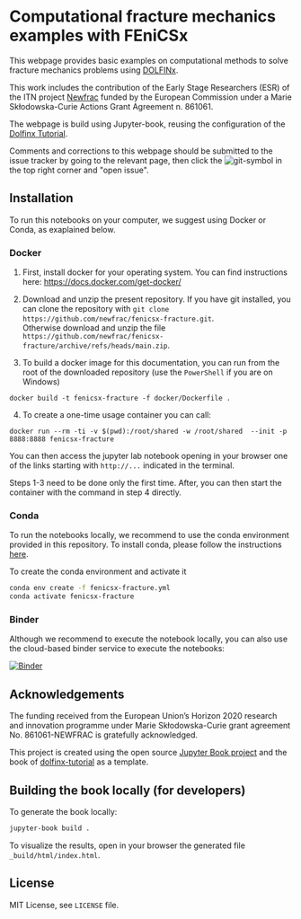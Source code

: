 # Computational fracture mechanics examples with FEniCSx

This webpage provides basic examples on computational methods to solve fracture mechanics problems using [DOLFINx](https://github.com/FEniCS/dolfinx/).

This work includes the contribution of the Early Stage Researchers (ESR) of the ITN project [Newfrac](https://www.newfrac.eu) funded by the European Commission under a Marie Skłodowska-Curie Actions Grant Agreement n. 861061.

The webpage is build using Jupyter-book, reusing the configuration of the [Dolfinx Tutorial](https://jsdokken.com/dolfinx-tutorial/).

Comments and corrections to this webpage should be submitted to the issue tracker by going to the relevant page, then click the ![git](git.png)-symbol in the top right corner and "open issue".

## Installation

To run this notebooks on your computer, we suggest using Docker or Conda, as exaplained below.

### Docker

1. First, install docker for your operating system. You can find instructions here: https://docs.docker.com/get-docker/

2. Download and unzip the present repository. If you have git installed, you can clone the repository with `git clone 
https://github.com/newfrac/fenicsx-fracture.git`.  
Otherwise download and unzip the file  `https://github.com/newfrac/fenicsx-fracture/archive/refs/heads/main.zip`. 

3. To build a docker image for this documentation, you can run from the root of the downloaded repository (use the `PowerShell` if you are on Windows)

```
docker build -t fenicsx-fracture -f docker/Dockerfile .
```

4. To create a one-time usage container you can call:

```
docker run --rm -ti -v $(pwd):/root/shared -w /root/shared  --init -p 8888:8888 fenicsx-fracture
```

You can then access the jupyter lab notebook opening in your browser one of the links starting with `http://...` indicated in the terminal.

Steps 1-3 need to be done only the first time. After, you can then start the container with the command in step 4 directly.

### Conda

To run the notebooks locally, we recommend to use the conda environment provided in this repository. To install conda, please follow the instructions [here](https://docs.conda.io/projects/conda/en/latest/user-guide/install/).

To create the conda environment and activate it

```bash
conda env create -f fenicsx-fracture.yml
conda activate fenicsx-fracture
```

### Binder

Although we recommend to execute the notebook locally, you can also use the cloud-based binder service to execute the notebooks:

[![Binder](https://mybinder.org/badge_logo.svg)](https://mybinder.org/v2/gh/newfrac/fenicsx-fracture/HEAD)

## Acknowledgements

The funding received from the European Union’s Horizon 2020 research and
innovation programme under Marie Skłodowska-Curie grant agreement No.
861061-NEWFRAC is gratefully acknowledged.


This project is created using the open source [Jupyter Book project](https://jupyterbook.org/) and the book of [dolfinx-tutorial](https://github.com/jorgensd/dolfinx-tutorial/blob/dokken/jupyterbook/Dockerfile) as a template.


## Building the book locally (for developers)

To generate the book locally:

```bash
jupyter-book build .
```

To visualize the results, open in your browser the generated file `_build/html/index.html`.


## License

MIT License, see `LICENSE` file.
